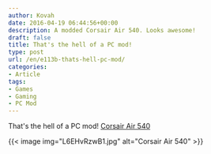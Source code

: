 ```yaml
---
author: Kovah
date: 2016-04-19 06:44:56+00:00
description: A modded Corsair Air 540. Looks awesome!
draft: false
title: That's the hell of a PC mod!
type: post
url: /en/e113b-thats-hell-pc-mod/
categories:
- Article
tags:
- Games
- Gaming
- PC Mod
---
```


That's the hell of a PC mod! [Corsair Air 540](http://imgur.com/gallery/lXfz2)

{{< image img="L6EHvRzwB1.jpg" alt="Corsair Air 540" >}}
